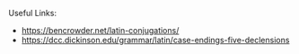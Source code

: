 Useful Links:
- https://bencrowder.net/latin-conjugations/
- https://dcc.dickinson.edu/grammar/latin/case-endings-five-declensions
